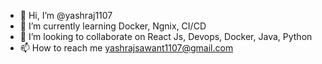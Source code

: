 - 👋 Hi, I’m @yashraj1107
- 🌱 I’m currently learning Docker, Ngnix, CI/CD
- 💞️ I’m looking to collaborate on React Js, Devops, Docker, Java, Python
- 📫 How to reach me yashrajsawant1107@gmail.com

